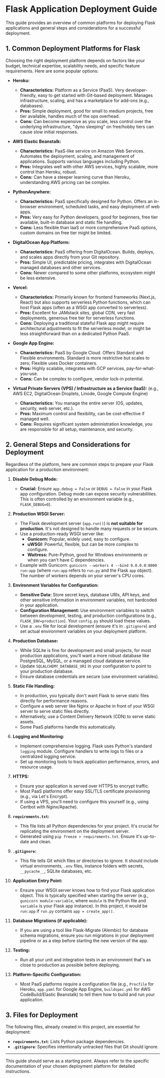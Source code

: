 # Flask Application Deployment Guide

This guide provides an overview of common platforms for deploying Flask applications and general steps and considerations for a successful deployment.

## 1. Common Deployment Platforms for Flask

Choosing the right deployment platform depends on factors like your budget, technical expertise, scalability needs, and specific feature requirements. Here are some popular options:

*   **Heroku:**
    *   **Characteristics:** Platform as a Service (PaaS). Very developer-friendly, easy to get started with Git-based deployment. Manages infrastructure, scaling, and has a marketplace for add-ons (e.g., databases).
    *   **Pros:** Simple deployment, good for small to medium projects, free tier available, handles much of the ops overhead.
    *   **Cons:** Can become expensive as you scale, less control over the underlying infrastructure, "dyno sleeping" on free/hobby tiers can cause slow initial responses.

*   **AWS Elastic Beanstalk:**
    *   **Characteristics:** PaaS-like service on Amazon Web Services. Automates the deployment, scaling, and management of applications. Supports various languages including Python.
    *   **Pros:** Integrates well with other AWS services, highly scalable, more control than Heroku, robust.
    *   **Cons:** Can have a steeper learning curve than Heroku, understanding AWS pricing can be complex.

*   **PythonAnywhere:**
    *   **Characteristics:** PaaS specifically designed for Python. Offers an in-browser environment, scheduled tasks, and easy deployment of web apps.
    *   **Pros:** Very easy for Python developers, good for beginners, free tier available, built-in database and static file handling.
    *   **Cons:** Less flexible than IaaS or more comprehensive PaaS options, custom domains on free tier might be limited.

*   **DigitalOcean App Platform:**
    *   **Characteristics:** PaaS offering from DigitalOcean. Builds, deploys, and scales apps directly from your Git repository.
    *   **Pros:** Simple UI, predictable pricing, integrates with DigitalOcean managed databases and other services.
    *   **Cons:** Newer compared to some other platforms, ecosystem might be less extensive.

*   **Vercel:**
    *   **Characteristics:** Primarily known for frontend frameworks (Next.js, React) but also supports serverless Python functions, which can host Flask apps (often as a WSGI app converted to serverless).
    *   **Pros:** Excellent for JAMstack sites, global CDN, very fast deployments, generous free tier for serverless functions.
    *   **Cons:** Deploying a traditional stateful Flask app might require architectural adjustments to fit the serverless model, or might be less straightforward than on a dedicated Python PaaS.

*   **Google App Engine:**
    *   **Characteristics:** PaaS by Google Cloud. Offers Standard and Flexible environments. Standard is more restrictive but scales to zero; Flexible uses Docker containers.
    *   **Pros:** Highly scalable, integrates with GCP services, pay-for-what-you-use.
    *   **Cons:** Can be complex to configure, vendor lock-in potential.

*   **Virtual Private Servers (VPS) / Infrastructure as a Service (IaaS):** (e.g., AWS EC2, DigitalOcean Droplets, Linode, Google Compute Engine)
    *   **Characteristics:** You manage the entire server (OS, updates, security, web server, etc.).
    *   **Pros:** Maximum control and flexibility, can be cost-effective if managed well.
    *   **Cons:** Requires significant system administration knowledge, you are responsible for all setup, maintenance, and security.

## 2. General Steps and Considerations for Deployment

Regardless of the platform, here are common steps to prepare your Flask application for a production environment:

1.  **Disable Debug Mode:**
    *   **Crucial:** Ensure `app.debug = False` or `DEBUG = False` in your Flask app configuration. Debug mode can expose security vulnerabilities. This is often controlled by an environment variable (e.g., `FLASK_DEBUG=0`).

2.  **Production WSGI Server:**
    *   The Flask development server (`app.run()`) is **not suitable for production**. It's not designed to handle many requests or be secure.
    *   Use a production-ready WSGI server like:
        *   **Gunicorn:** Popular, widely used, easy to configure.
        *   **uWSGI:** Powerful, flexible, but can be more complex to configure.
        *   **Waitress:** Pure-Python, good for Windows environments or when you can't have C dependencies.
    *   Example with Gunicorn: `gunicorn --workers 4 --bind 0.0.0.0:8000 run:app` (where `run:app` refers to `run.py` and the Flask `app` object). The number of workers depends on your server's CPU cores.

3.  **Environment Variables for Configuration:**
    *   **Sensitive Data:** Store secret keys, database URIs, API keys, and other sensitive information in environment variables, not hardcoded in your application.
    *   **Configuration Management:** Use environment variables to switch between development, testing, and production configurations (e.g., `FLASK_ENV=production`). Your `config.py` should load these values.
    *   Use a `.env` file for local development (ensure it's in `.gitignore`) and set actual environment variables on your deployment platform.

4.  **Production Database:**
    *   While SQLite is fine for development and small projects, for most production applications, you'll want a more robust database like PostgreSQL, MySQL, or a managed cloud database service.
    *   Update `SQLALCHEMY_DATABASE_URI` in your configuration to point to your production database.
    *   Ensure database credentials are secure (use environment variables).

5.  **Static File Handling:**
    *   In production, you typically don't want Flask to serve static files directly for performance reasons.
    *   Configure a web server like Nginx or Apache in front of your WSGI server to serve static files directly.
    *   Alternatively, use a Content Delivery Network (CDN) to serve static assets.
    *   Some PaaS platforms handle this automatically.

6.  **Logging and Monitoring:**
    *   Implement comprehensive logging. Flask uses Python's standard `logging` module. Configure handlers to write logs to files or a centralized logging service.
    *   Set up monitoring tools to track application performance, errors, and resource usage.

7.  **HTTPS:**
    *   Ensure your application is served over HTTPS to encrypt traffic.
    *   Most PaaS platforms offer easy SSL/TLS certificate provisioning (e.g., via Let's Encrypt).
    *   If using a VPS, you'll need to configure this yourself (e.g., using Certbot with Nginx/Apache).

8.  **`requirements.txt`:**
    *   This file lists all Python dependencies for your project. It's crucial for replicating the environment on the deployment server.
    *   Generated using `pip freeze > requirements.txt`. Ensure it's up-to-date and clean.

9.  **`.gitignore`:**
    *   This file tells Git which files or directories to ignore. It should include virtual environments, `.env` files, instance folders with secrets, `__pycache__`, SQLite databases, etc.

10. **Application Entry Point:**
    *   Ensure your WSGI server knows how to find your Flask application object. This is typically specified when starting the server (e.g., `gunicorn module:variable`, where `module` is the Python file and `variable` is your Flask app instance). In this project, it would be `run:app` if `run.py` contains `app = create_app()`.

11. **Database Migrations (if applicable):**
    *   If you are using a tool like Flask-Migrate (Alembic) for database schema migrations, ensure you run migrations in your deployment pipeline or as a step before starting the new version of the app.

12. **Testing:**
    *   Run all your unit and integration tests in an environment that's as close to production as possible before deploying.

13. **Platform-Specific Configuration:**
    *   Most PaaS platforms require a configuration file (e.g., `Procfile` for Heroku, `app.yaml` for Google App Engine, `buildspec.yml` for AWS CodeBuild/Elastic Beanstalk) to tell them how to build and run your application.

## 3. Files for Deployment

The following files, already created in this project, are essential for deployment:

*   **`requirements.txt`**: Lists Python package dependencies.
*   **`.gitignore`**: Specifies intentionally untracked files that Git should ignore.

---

This guide should serve as a starting point. Always refer to the specific documentation of your chosen deployment platform for detailed instructions.
